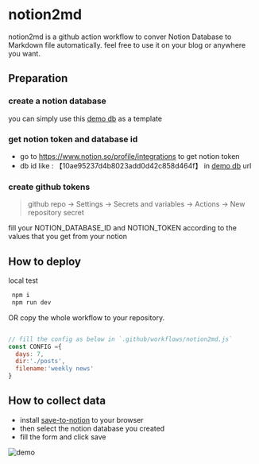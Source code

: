 # notion2md

notion2md is a github action workflow to conver Notion Database to Markdown file automatically. feel free to use it on your blog or anywhere you want.

## Preparation
### create a notion database
you can simply use this [demo db](https://thinkrchan.notion.site/10ae95237d4b8023add0d42c858d464f?v=fffe95237d4b8162bc57000ce467f9df) as a template

### get notion token and database id
- go to https://www.notion.so/profile/integrations to get notion token
- db id like : 【10ae95237d4b8023add0d42c858d464f】 in [demo db](https://thinkrchan.notion.site/10ae95237d4b8023add0d42c858d464f?v=fffe95237d4b8162bc57000ce467f9df) url

### create github tokens
> github repo -> Settings -> Secrets and variables -> Actions -> New repository secret

fill your NOTION_DATABASE_ID and NOTION_TOKEN according to the values that you get from your notion

## How to deploy

local test
```bash
 npm i
 npm run dev
```

OR copy the whole workflow to your repository.
```js

// fill the config as below in `.github/workflows/notion2md.js`
const CONFIG ={
  days: 7,
  dir:'./posts',
  filename:'weekly news'
}
```

## How to collect data
- install [save-to-notion](https://chromewebstore.google.com/detail/save-to-notion/ldmmifpegigmeammaeckplhnjbbpccmm) to your browser
- then select the notion database you created
- fill the form and click save

![demo](https://t-qiniu.linkroutes.com/uPic/J0QGZh_rQENL4.png)